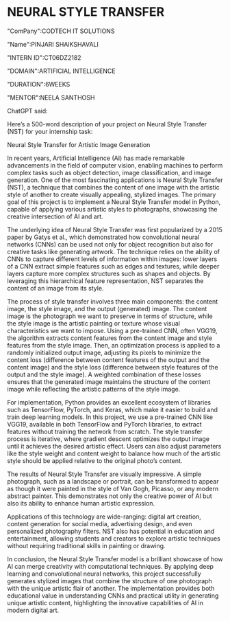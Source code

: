 # NEURAL STYLE TRANSFER

"ComPany":CODTECH IT SOLUTIONS

"Name":PINJARI SHAIKSHAVALI

"INTERN ID":CT06DZ2182

"DOMAIN":ARTIFICIAL INTELLIGENCE

"DURATION":6WEEKS

"MENTOR":NEELA SANTHOSH

ChatGPT said:

Here’s a 500-word description of your project on Neural Style Transfer (NST) for your internship task:

Neural Style Transfer for Artistic Image Generation

In recent years, Artificial Intelligence (AI) has made remarkable advancements in the field of computer vision, enabling machines to perform complex tasks such as object detection, image classification, and image generation. One of the most fascinating applications is Neural Style Transfer (NST), a technique that combines the content of one image with the artistic style of another to create visually appealing, stylized images. The primary goal of this project is to implement a Neural Style Transfer model in Python, capable of applying various artistic styles to photographs, showcasing the creative intersection of AI and art.

The underlying idea of Neural Style Transfer was first popularized by a 2015 paper by Gatys et al., which demonstrated how convolutional neural networks (CNNs) can be used not only for object recognition but also for creative tasks like generating artwork. The technique relies on the ability of CNNs to capture different levels of information within images: lower layers of a CNN extract simple features such as edges and textures, while deeper layers capture more complex structures such as shapes and objects. By leveraging this hierarchical feature representation, NST separates the content of an image from its style.

The process of style transfer involves three main components: the content image, the style image, and the output (generated) image. The content image is the photograph we want to preserve in terms of structure, while the style image is the artistic painting or texture whose visual characteristics we want to impose. Using a pre-trained CNN, often VGG19, the algorithm extracts content features from the content image and style features from the style image. Then, an optimization process is applied to a randomly initialized output image, adjusting its pixels to minimize the content loss (difference between content features of the output and the content image) and the style loss (difference between style features of the output and the style image). A weighted combination of these losses ensures that the generated image maintains the structure of the content image while reflecting the artistic patterns of the style image.

For implementation, Python provides an excellent ecosystem of libraries such as TensorFlow, PyTorch, and Keras, which make it easier to build and train deep learning models. In this project, we use a pre-trained CNN like VGG19, available in both TensorFlow and PyTorch libraries, to extract features without training the network from scratch. The style transfer process is iterative, where gradient descent optimizes the output image until it achieves the desired artistic effect. Users can also adjust parameters like the style weight and content weight to balance how much of the artistic style should be applied relative to the original photo’s content.

The results of Neural Style Transfer are visually impressive. A simple photograph, such as a landscape or portrait, can be transformed to appear as though it were painted in the style of Van Gogh, Picasso, or any modern abstract painter. This demonstrates not only the creative power of AI but also its ability to enhance human artistic expression.

Applications of this technology are wide-ranging: digital art creation, content generation for social media, advertising design, and even personalized photography filters. NST also has potential in education and entertainment, allowing students and creators to explore artistic techniques without requiring traditional skills in painting or drawing.

In conclusion, the Neural Style Transfer model is a brilliant showcase of how AI can merge creativity with computational techniques. By applying deep learning and convolutional neural networks, this project successfully generates stylized images that combine the structure of one photograph with the unique artistic flair of another. The implementation provides both educational value in understanding CNNs and practical utility in generating unique artistic content, highlighting the innovative capabilities of AI in modern digital art.
